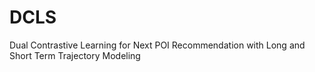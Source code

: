 # DCLS
Dual Contrastive Learning for Next POI Recommendation with Long and Short Term Trajectory Modeling
